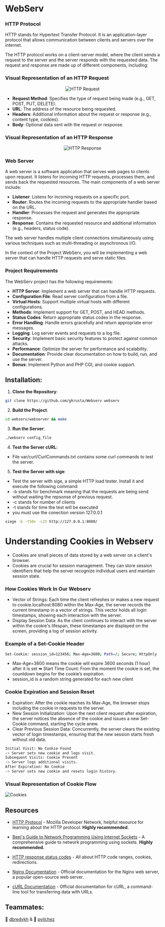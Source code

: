 # WebServ

### HTTP Protocol

HTTP stands for Hypertext Transfer Protocol. It is an application-layer protocol that allows communication between clients and servers over the internet.

The HTTP protocol works on a client-server model, where the client sends a request to the server and the server responds with the requested data. The request and response are made up of different components, including:

### Visual Representation of an HTTP Request

<p align="center">
  <img src="webserv2.jpeg" alt="HTTP Request">
</p>

- **Request Method**: Specifies the type of request being made (e.g., GET, POST, PUT, DELETE).
- **URL**: The address of the resource being requested.
- **Headers**: Additional information about the request or response (e.g., content type, cookies).
- **Body**: Optional data sent with the request or response.

### Visual Representation of an HTTP Response

<p align="center">
  <img src="webserv.png" alt="HTTP Response">
</p>

### Web Server

A web server is a software application that serves web pages to clients upon request. It listens for incoming HTTP requests, processes them, and sends back the requested resources. The main components of a web server include:

- **Listener**: Listens for incoming requests on a specific port.
- **Router**: Routes the incoming requests to the appropriate handler based on the URL.
- **Handler**: Processes the request and generates the appropriate response.
- **Response**: Contains the requested resource and additional information (e.g., headers, status code).

The web server handles multiple client connections simultaneously using various techniques such as multi-threading or asynchronous I/O.

In the context of the Project WebServ, you will be implementing a web server that can handle HTTP requests and serve static files.

### Project Requirements

The WebServ project has the following requirements:

- **HTTP Server**: Implement a web server that can handle HTTP requests.
- **Configuration File**: Read server configuration from a file.
- **Virtual Hosts**: Support multiple virtual hosts with different configurations.
- **Methods**: Implement support for GET, POST, and HEAD methods.
- **Status Codes**: Return appropriate status codes in the response.
- **Error Handling**: Handle errors gracefully and return appropriate error messages.
- **Logging**: Log server events and requests to a log file.
- **Security**: Implement basic security features to protect against common attacks.
- **Performance**: Optimize the server for performance and scalability.
- **Documentation**: Provide clear documentation on how to build, run, and use the server.
- **Bonus**: Implement Python and PHP CGI, and cookie support.

## Installation:

1. **Clone the Repository**:

```bash
git clone https://github.com/gkrusta/Webserv webserv
```

2. **Build the Project**:

```bash
cd webserv/webserver && make
```

3. **Run the Server**:

```bash
./webserv config_file
```

4. **Test the Server cURL**: 
- File var/curl/CurlCommands.txt contains some curl commands to test the server.

5. **Test the Server with sige**:
- Test the server with sige, a simple HTTP load tester. Install it and execute the following command:
- -b stands for benchmark meaning that the requests are being send without waiting the repsonse of previous request.
- -c stands for number of clients
- -t stands for time the test will be executed
- you must use the conection version 127.0.0.1
```bash
siege -b -t50s -c25 http://127.0.0.1:8080/
```

# Understanding Cookies in Webserv
- Cookies are small pieces of data stored by a web server on a client's browser.
- Cookies are crucial for session management. They can store session identifiers that help the server recognize individual users and maintain session state.

### How Cookies Work In Our Webserv

- Vector of Strings: Each time the client refreshes or makes a new request to cookie.localhost:8080 within the Max-Age, the server records the current timestamp in a vector of strings. This vector holds all login timestamps, showing each interaction with the server.
- Display Session Data: As the client continues to interact with the server within the cookie's lifespan, these timestamps are displayed on the screen, providing a log of session activity.

### Example of a Set-Cookie Header

```bash
Set-Cookie: session_id=123456; Max-Age=3600; Path=/; Secure; HttpOnly
```

- Max-Age=3600 means the cookie will expire 3600 seconds (1 hour) after it is set
➡  Start Time Count: From the moment the cookie is set, the countdown begins for the cookie’s expiration.
- session_id is a random string generated for each new client
  
### Cookie Expiration and Session Reset
- Expiration: After the cookie reaches its Max-Age, the browser stops including the cookie in requests to the server.
- New Session Initialization: Upon the next client request after expiration, the server notices the absence of the cookie and issues a new Set-Cookie command, starting the cycle anew.
- Clear Previous Session Data: Concurrently, the server clears the existing vector of login timestamps, ensuring that the new session starts fresh without old data.

```bash
Initial Visit: No Cookie Found
-> Server sets new cookie and logs visit.
Subsequent Visits: Cookie Present
-> Server logs additional visits.
After Expiration: No Cookie
-> Server sets new cookie and resets login history.
```

### Visual Representation of Cookie Flow
![Cookies](webserv3.png)


## Resources

- [HTTP Protocol](https://developer.mozilla.org/en-US/docs/Web/HTTP) - Mozilla Developer Network, helpful resource for learning about the HTTP protocol. <b>Highly recommended.</b>

- [Beej's Guide to Network Programming Using Internet Sockets](https://beej.us/guide/bgnet/html/) - A comprehensive guide to network programming using sockets. <b>Highly recommended.</b>

- [HTTP response status codes](https://developer.mozilla.org/en-US/docs/Web/HTTP/Status) - All about HTTP code ranges, cookies, redirections.

- [Nginx Documentation](https://nginx.org/en/docs/) - Official documentation for the Nginx web server, a popular open-source web server.

- [cURL Documentation](https://curl.se/docs/) - Official documentation for cURL, a command-line tool for transferring data with URLs.

## Teammates:

 🐒   [dbredykh](https://github.com/BredyByte/)   &   🦍   [pvilchez](https://github.com/pablovilchez)
